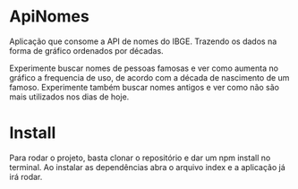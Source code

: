 # ApiNomes
Aplicação que consome a API de nomes do IBGE. Trazendo os dados na forma de gráfico ordenados por décadas.

Experimente buscar nomes de pessoas famosas e ver como aumenta no gráfico a frequencia de uso, de acordo com a década de nascimento de um famoso. Experimente também buscar nomes antigos e ver como não são mais utilizados nos dias de hoje.

# Install
Para rodar o projeto, basta clonar o repositório e dar um npm install no terminal. Ao instalar as dependências abra o arquivo index e
a aplicação já irá rodar.
